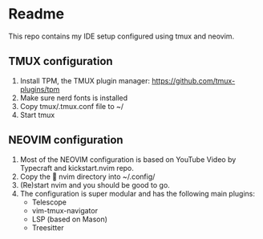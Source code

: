 # Readme

This repo contains my IDE setup configured using tmux and neovim.

## TMUX configuration
1. Install TPM, the TMUX plugin manager: https://github.com/tmux-plugins/tpm
2. Make sure nerd fonts is installed
3. Copy tmux/.tmux.conf file to ~/ 
4. Start tmux

## NEOVIM configuration
1. Most of the NEOVIM configuration is based on YouTube Video by Typecraft and kickstart.nvim repo.
2. Copy the  nvim directory into ~/.config/
3. (Re)start nvim and you should be good to go.
4. The configuration is super modular and has the following main plugins:
    - Telescope
    - vim-tmux-navigator
    - LSP (based on Mason)
    - Treesitter
